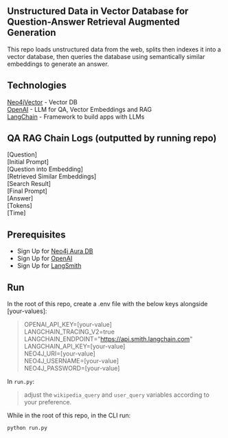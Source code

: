 ## Unstructured Data in Vector Database for Question-Answer Retrieval Augmented Generation

This repo loads unstructured data from the web, splits then indexes it into a vector database, then queries the database using semantically similar embeddings to generate an answer.

## Technologies

[Neo4jVector](https://python.langchain.com/v0.2/docs/integrations/vectorstores/neo4jvector/) - Vector DB  
[OpenAI](https://openai.com/) - LLM for QA, Vector Embeddings and RAG  
[LangChain](https://www.langchain.com/) - Framework to build apps with LLMs  

## QA RAG Chain Logs (outputted by running repo)

[Question]  
[Initial Prompt]  
[Question into Embedding]  
[Retrieved Similar Embeddings]  
[Search Result]  
[Final Prompt]  
[Answer]  
[Tokens]  
[Time]  

## Prerequisites

- Sign Up for [Neo4j Aura DB](https://neo4j.com/cloud/platform/aura-graph-database)
- Sign Up for [OpenAI](https://platform.openai.com/docs/quickstart/account-setup) 
- Sign Up for [LangSmith](https://python.langchain.com/v0.1/docs/get_started/quickstart/#langsmith)

## Run

In the root of this repo, create a .env file with the below keys alongside [your-values]:

> OPENAI_API_KEY=[your-value]  
> LANGCHAIN_TRACING_V2=true  
> LANGCHAIN_ENDPOINT="https://api.smith.langchain.com"  
> LANGCHAIN_API_KEY=[your-value]  
> NEO4J_URI=[your-value]  
> NEO4J_USERNAME=[your-value]  
> NEO4J_PASSWORD=[your-value]  

In `run.py`:
> adjust the `wikipedia_query` and `user_query` variables according to your preference.

While in the root of this repo, in the CLI run:

```python run.py```